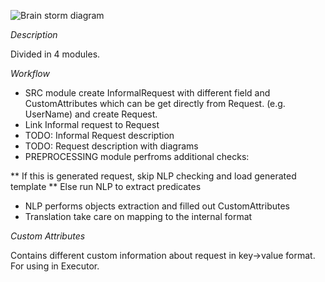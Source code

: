 ![Brain storm diagram](https://github.com/menta/menta-0.3/blob/master/doc/design-specification/images/inbound-representation-draft.JPG?raw=true)

_Description_

Divided in 4 modules.

_Workflow_

* SRC module create InformalRequest with different field and CustomAttributes which can be get directly from Request. (e.g. UserName) and create Request.
* Link Informal request to Request
* TODO: Informal Request description
* TODO: Request description with diagrams
* PREPROCESSING module perfroms additional checks:

** If this is generated request, skip NLP checking and load generated template
** Else run NLP to extract predicates

* NLP performs objects extraction and filled out CustomAttributes
* Translation take care on mapping to the internal format

_Custom Attributes_

Contains different custom information about request in key->value format. For using in Executor.

